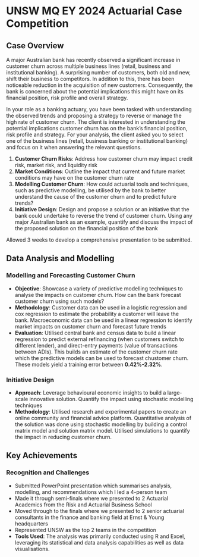 # UNSW MQ EY 2024 Actuarial Case Competition

## Case Overview

A major Australian bank has recently observed a significant increase in customer churn across multiple business lines (retail, business and institutional banking). A surprising number of customers, both old and new, shift their business to competitors. In addition to this, there has been noticeable reduction in the acquisition of new customers. Consequently, the bank is concerned about the potential implications this might have on its financial position, risk profile and overall strategy.

In your role as a banking actuary, you have been tasked with understanding the observed trends and proposing a strategy to reverse or manage the high rate of customer churn. The client is interested in understanding the potential implications customer churn has on the bank’s financial position, risk profile and strategy. For your analysis, the client asked you to select one of the business lines (retail, business banking or institutional banking) and focus on it when answering the relevant questions.

1. **Customer Churn Risks**: Address how customer churn may impact credit risk, market risk, and liquidity risk
2. **Market Conditions**: Outline the impact that current and future market conditions may have on the customer churn rate
3. **Modelling Customer Churn**: How could actuarial tools and techniques, such as predictive modelling, be utilised by the bank to better understand the cause of the customer churn and to predict future trends?
4. **Initiative Design**: Design and propose a solution or an initiative that the bank could undertake to reverse the trend of customer churn. Using any major Australian bank as an example, quantify and discuss the impact of the proposed solution on the financial position of the bank

Allowed 3 weeks to develop a comprehensive presentation to be submitted.

## Data Analysis and Modelling

### Modelling and Forecasting Customer Churn

- **Objective**: Showcase a variety of predictive modelling techniques to analyse the impacts on customer churn. How can the bank forecast customer churn using such models?
- **Methodology**: Customer data can be used in a logistic regression and cox regression to estimate the probability a customer will leave the bank. Macroeconomic data can be used in a linear regression to identify market impacts on customer churn and forecast future trends
- **Evaluation**: Utilised central bank and census data to build a linear regression to predict external refinancing (when customers switch to different lender), and direct-entry payments (value of transactions between ADIs). This builds an estimate of the customer churn rate which the predictive models can be used to forecast chustomer churn. These models yield a training error between **0.42%-2.32%**.

### Initiative Design

- **Approach**: Leverage behavioural economic insights to build a large-scale innovative solution. Quantify the impact using stochastic modelling techniques
- **Methodology**: Utilised research and experimental papers to create an online community and financial advice platform. Quantitative analysis of the solution was done using stochastic modelling by building a control matrix model and solution matrix model. Utilised simulations to quantify the impact in reducing customer churn.

## Key Achievements

### Recognition and Challenges

- Submitted PowerPoint presentation which summarises analysis, modelling, and recommendations which I led a 4-person team
- Made it through semi-finals where we presented to 2 Actuarial Academics from the Risk and Actuarial Business School
- Moved through to the finals where we presented to 2 senior actuarial consultants in the finance and banking field at Ernst & Young headquarters
- Represented UNSW as the top 2 teams in the competition
- **Tools Used**: The analysis was primarily conducted using R and Excel, leveraging its statistical and data analysis capabilities as well as data visualisations.
